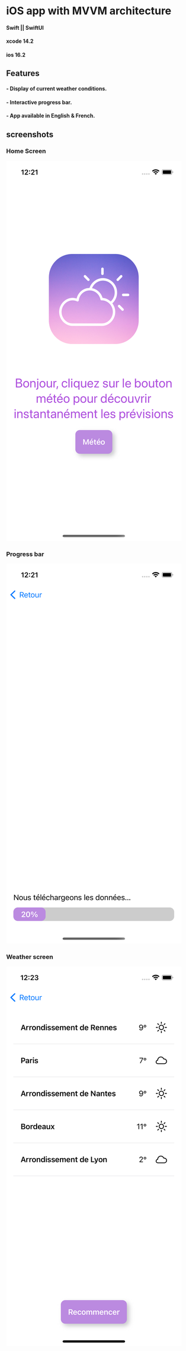 # iOS app with MVVM architecture

#### Swift || SwiftUI
#### xcode 14.2
#### ios 16.2

## Features

#### - Display of current weather conditions.
#### - Interactive progress bar.
#### - App available in English & French.

## screenshots

### Home Screen
![Screenshot 1](screenshots/screenshot_1.png)

### Progress bar
![Screenshot 2](screenshots/screenshot_2.png)

### Weather screen
![Screenshot 3](screenshots/screenshot_3.png)
